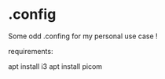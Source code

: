 # .config
Some odd .confing for my personal use case !

requirements:

apt install i3
apt install picom
